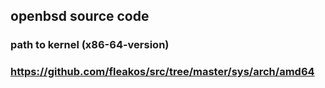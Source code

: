 ## openbsd source code
### path to kernel (x86-64-version)
### https://github.com/fleakos/src/tree/master/sys/arch/amd64
